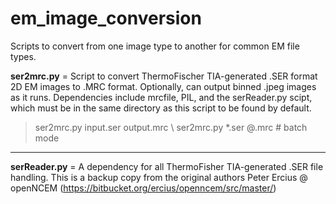 # em_image_conversion
Scripts to convert from one image type to another for common EM file types.


<b>ser2mrc.py</b> = Script to convert ThermoFischer TIA-generated .SER format 2D EM images to .MRC format. Optionally, can output binned .jpeg images as it runs. Dependencies include mrcfile, PIL, and the serReader.py scipt, which must be in the same directory as this script to be found by default. 
> ser2mrc.py  input.ser  output.mrc \\
> ser2mrc.py  *.ser  @.mrc # batch mode 
-------
<b>serReader.py</b> = A dependency for all ThermoFisher TIA-generated .SER file handling. This is a backup copy from the original authors Peter Ercius @ openNCEM (https://bitbucket.org/ercius/openncem/src/master/)

